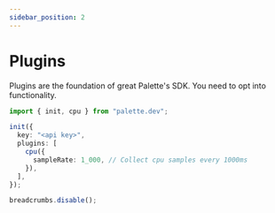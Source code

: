 ```yaml
---
sidebar_position: 2
---
```


# Plugins

Plugins are the foundation of great Palette's SDK. You need to opt into functionality.

```ts
import { init, cpu } from "palette.dev";

init({
  key: "<api key>",
  plugins: [
    cpu({
      sampleRate: 1_000, // Collect cpu samples every 1000ms
    }),
  ],
});

breadcrumbs.disable();
```
